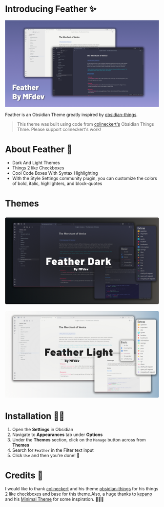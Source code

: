 # Introducing Feather ✨
![ScreenShot](assets/Screenshot.png)

Feather is an Obsidian Theme greatly inspired by [obsidian-things](https://github.com/colineckert/obsidian-things). 

> This theme was built using code from [colineckert's](https://github.com/colineckert) Obsidian Things Thme. Please support colineckert's work!

# About Feather 🎁

- Dark And Light Themes
- Things 2 like Checkboxes
- Cool Code Boxes With Syntax Highlighting
- With the Style Settings community plugin, you can customize the colors
of bold, italic, highlighters, and block-quotes

# Themes
![Dark Theme](assets/Dark_Theme.png)
----
![Light Theme](assets/Light_Theme.png)


# Installation 🧑‍💻

1. Open the **Settings** in Obsidian
2. Navigate to **Appearances** tab under **Options**
3. Under the **Themes** section, click on the `Manage` button across from **Themes**
4. Search for `Feather` in the Filter text input
5. Click `Use` and then you're done! 🎉

# Credits 🎊

I would like to thank [colineckert](https://github.com/colineckert) and his theme [obsidian-things](https://github.com/colineckert/obsidian-things) for his things 2 like checkboxes and base for this theme.Also, a huge thanks to [kepano](https://github.com/kepano) and his [Minimal Theme](https://github.com/kepano/obsidian-minimal) for some inspiration. 🎉🎉🎉


